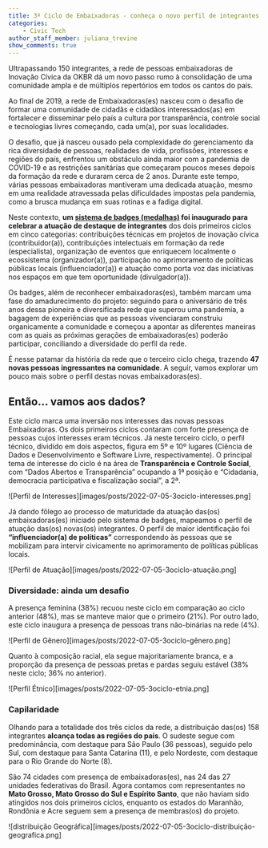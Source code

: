 ```yaml
---
title: 3º Ciclo de Embaixadoras - conheça o novo perfil de integrantes!
categories:
    - Civic Tech    
author_staff_member: juliana_trevine
show_comments: true
---
```


Ultrapassando 150 integrantes, a rede de pessoas embaixadoras de Inovação Cívica da OKBR dá um novo passo rumo à consolidação de uma comunidade ampla e de múltiplos repertórios em todos os cantos do país.  

Ao final de 2019, a rede de Embaixadoras(es) nasceu com o desafio de formar uma comunidade de cidadãs e cidadãos interessados(as) em fortalecer e disseminar pelo país a cultura por transparência, controle social e tecnologias livres começando, cada um(a), por suas localidades.

O desafio, que já nasceu ousado pela complexidade do gerenciamento da rica diversidade de pessoas, realidades de vida, profissões, interesses e regiões do país, enfrentou um  obstáculo ainda maior com a pandemia de COVID-19 e as restrições sanitárias que começaram poucos meses depois da formação da rede e duraram cerca de 2 anos. Durante este tempo, várias pessoas embaixadoras mantiveram uma dedicada atuação, mesmo em uma realidade atravessada pelas dificuldades impostas pela pandemia, como a brusca mudança em suas rotinas e a fadiga digital.

Neste contexto, **um [sistema de badges (medalhas)](https://embaixadoras.ok.org.br/badges/) foi inaugurado para celebrar a atuação de destaque de integrantes** dos dois primeiros ciclos em cinco categorias: contribuições técnicas em projetos de inovação cívica (contribuidor(a)), contribuições intelectuais em formação da rede (especialista), organização de eventos que enriquecem localmente o ecossistema (organizador(a)), participação no aprimoramento de políticas públicas locais (influenciador(a)) e atuação como porta voz das iniciativas nos espaços em que tem oportunidade (divulgador(a)).

Os badges, além de reconhecer embaixadoras(es), também marcam uma fase do amadurecimento do projeto: seguindo para o aniversário de três anos dessa pioneira e diversificada rede que superou uma pandemia, a bagagem de experiências que as pessoas vivenciaram construiu organicamente a comunidade e começou a apontar as diferentes maneiras com as quais as próximas gerações de embaixadoras(es) poderão participar, conciliando a diversidade do perfil da rede.

É nesse patamar da história da rede que o terceiro ciclo chega, trazendo **47 novas pessoas ingressantes na comunidade**. A seguir, vamos explorar um pouco mais sobre o perfil destas novas embaixadoras(es).


## Então… vamos aos dados?

Este ciclo marca uma inversão nos interesses das novas pessoas Embaixadoras. Os dois primeiros ciclos contaram com forte presença de pessoas cujos interesses eram técnicos. Já neste terceiro ciclo, o perfil técnico, dividido em dois aspectos, figura em 5º e 10º lugares (Ciência de Dados e Desenvolvimento e Software Livre, respectivamente). O principal tema de interesse do ciclo é na área de **Transparência e Controle Social**, com “Dados Abertos e Transparência” ocupando a 1ª posição e “Cidadania, democracia participativa e fiscalização social”, a 2ª.

![Perfil de Interesses][images/posts/2022-07-05-3ociclo-interesses.png]

Já dando fôlego ao processo de maturidade da atuação das(os) embaixadoras(es) iniciado pelo sistema de badges, mapeamos o perfil de atuação das(os) novas(os) integrantes. O perfil de maior identificação foi **“influenciador(a) de políticas”** correspondendo às pessoas que se mobilizam para intervir civicamente no aprimoramento de políticas públicas locais.

![Perfil de Atuação][images/posts/2022-07-05-3ociclo-atuação.png]


### Diversidade: ainda um desafio
A presença feminina (38%) recuou neste ciclo em comparação ao ciclo anterior (48%), mas se manteve maior que o primeiro (21%). Por outro lado, este ciclo inaugura a presença de pessoas trans não-binárias na rede (4%).

![Perfil de Gênero][images/posts/2022-07-05-3ociclo-gênero.png]


Quanto à composição racial, ela segue majoritariamente branca, e a proporção da presença de pessoas pretas e pardas seguiu estável (38% neste ciclo; 36% no anterior).

![Perfil Étnico][images/posts/2022-07-05-3ociclo-etnia.png]


### Capilaridade
Olhando para a totalidade dos três ciclos da rede, a distribuição das(os) 158 integrantes **alcança todas as regiões do país**. O sudeste segue com predominância, com destaque para São Paulo (36 pessoas), seguido pelo Sul, com destaque para Santa Catarina (11), e pelo Nordeste, com destaque para o Rio Grande do Norte (8).

São 74 cidades com presença de embaixadoras(es), nas 24 das 27 unidades federativas do Brasil. Agora contamos com representantes no **Mato Grosso, Mato Grosso do Sul e Espírito Santo**, que não haviam sido atingidos nos dois primeiros ciclos, enquanto os estados do Maranhão, Rondônia e Acre seguem sem a presença de membras(os) do projeto.

![distribuição Geográfica][images/posts/2022-07-05-3ociclo-distribuição-geografica.png]
